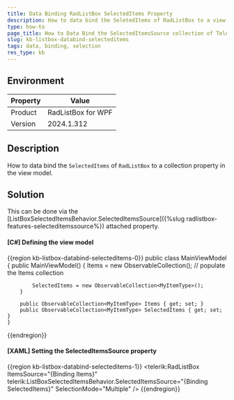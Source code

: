 ```yaml
---
title: Data Binding RadListBox SelectedItems Property
description: How to data bind the SeletedItems of RadListBox to a view model collection.
type: how-to
page_title: How to Data Bind the SelectedItemsSource collection of Telerik ListBox
slug: kb-listbox-databind-selecteditems
tags: data, binding, selection
res_type: kb
---
```


## Environment

| Property | Value |
| --- | --- |
| Product | RadListBox for WPF |
| Version | 2024.1.312 |

## Description

How to data bind the `SelectedItems` of `RadListBox` to a collection property in the view model.

## Solution

This can be done via the [ListBoxSelectedItemsBehavior.SelectedItemsSource]({%slug radlistbox-features-selecteditemssource%}) attached property.

#### __[C#] Defining the view model__
{{region kb-listbox-databind-selecteditems-0}}
	public class MainViewModel
	{
		public MainViewModel()
		{
			Items = new ObservableCollection<MyItemType>();
			// populate the Items collection
			
			SelectedItems = new ObservableCollection<MyItemType>();
		}
	  
		public ObservableCollection<MyItemType> Items { get; set; }
		public ObservableCollection<MyItemType> SelectedItems { get; set; }  
	}
{{endregion}}

#### __[XAML] Setting the SelectedItemsSource property__
{{region kb-listbox-databind-selecteditems-1}}
	<telerik:RadListBox ItemsSource="{Binding Items}"
						telerik:ListBoxSelectedItemsBehavior.SelectedItemsSource="{Binding SelectedItems}"
						SelectionMode="Multiple" />
{{endregion}}

